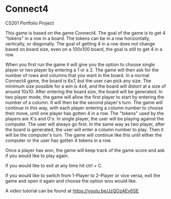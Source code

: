 # Connect4
CS201 Portfolio Project


This game is based on the game Connect4. The goal of the game is to get 4 "tokens" in a row in a board. The tokens 
can be in a row horizontally, vertically, or diagonally. The goal of getting 4 in a row does not change based on board
size, even on a 100x100 board, the goal is still to get 4 in a row. 

When you first run the game it will give you the option to choose single player or two player by entering a 1 or a 2. 
The game will then ask for the number of rows and columns that you want in the board. In a normal Connect4 game, the 
board is 6x7, but the user can pick any size. The minimum size possible for a win is 4x4, and the board will distort
at a size of around 10x10. After entering the board size, the board will be generated. In two player mode, the game 
will allow the first player to start by entering the number of a column. It will then be the second player's turn. 
The game will continue in this way, with each player entering a column number to choose their move, until one player 
has gotten 4 in a row. The "tokens" used by the players are X's and O's. In single player, the user will be playing 
against the computer. The user will always go first. In the same way as two player, after the board is generated, the 
user will enter a column number to play. Then it will be the computer's turn. The game will continue like this until 
either the computer or the user has gotten 4 tokens in a row.   

Once a player has won, the game will keep track of the game score and ask if you would like to play again. 

If you would like to exit at any time hit ctrl + C.

If you would like to switch from 1-Player to 2-Player or vice versa, exit the game and open it again and choose the option wou would like.

A video tutorial can be found at https://youtu.be/JzQOzAEv6SE

